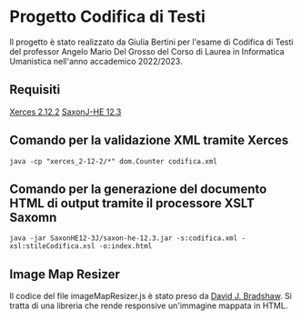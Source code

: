 # Progetto Codifica di Testi

Il progetto è stato realizzato da Giulia Bertini per l'esame di Codifica di Testi del professor Angelo Mario Del Grosso del Corso di Laurea in Informatica Umanistica nell'anno accademico 2022/2023. 

## Requisiti

[Xerces 2.12.2](https://xerces.apache.org/mirrors.cgi) 
[SaxonJ-HE 12.3](https://www.saxonica.com/download/java.xml)

## Comando per la validazione XML tramite Xerces
```
java -cp "xerces_2-12-2/*" dom.Counter codifica.xml
```

## Comando per la generazione del documento HTML di output tramite il processore XSLT Saxomn
```
java -jar SaxonHE12-3J/saxon-he-12.3.jar -s:codifica.xml -xsl:stileCodifica.xsl -o:index.html
```

## Image Map Resizer
Il codice del file imageMapResizer.js è stato preso da [David J. Bradshaw](https://github.com/davidjbradshaw/image-map-resizer/tree/master). 
Si tratta di una libreria che rende responsive un'immagine mappata in HTML.
